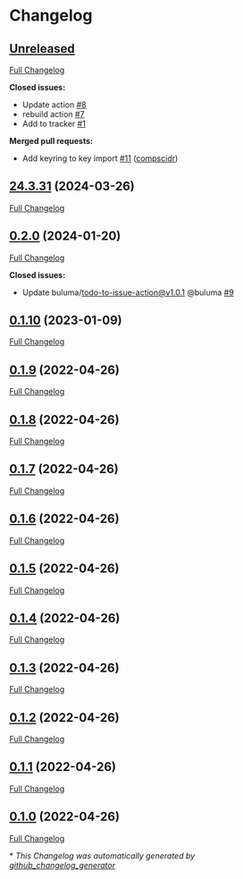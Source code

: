 # Changelog

## [Unreleased](https://github.com/buluma/ansible-role-virtualbox/tree/HEAD)

[Full Changelog](https://github.com/buluma/ansible-role-virtualbox/compare/24.3.31...HEAD)

**Closed issues:**

- Update action [\#8](https://github.com/buluma/ansible-role-virtualbox/issues/8)
- rebuild action [\#7](https://github.com/buluma/ansible-role-virtualbox/issues/7)
- Add to tracker [\#1](https://github.com/buluma/ansible-role-virtualbox/issues/1)

**Merged pull requests:**

- Add keyring to key import [\#11](https://github.com/buluma/ansible-role-virtualbox/pull/11) ([compscidr](https://github.com/compscidr))

## [24.3.31](https://github.com/buluma/ansible-role-virtualbox/tree/24.3.31) (2024-03-26)

[Full Changelog](https://github.com/buluma/ansible-role-virtualbox/compare/0.2.0...24.3.31)

## [0.2.0](https://github.com/buluma/ansible-role-virtualbox/tree/0.2.0) (2024-01-20)

[Full Changelog](https://github.com/buluma/ansible-role-virtualbox/compare/0.1.10...0.2.0)

**Closed issues:**

- Update buluma/todo-to-issue-action@v1.0.1 @buluma [\#9](https://github.com/buluma/ansible-role-virtualbox/issues/9)

## [0.1.10](https://github.com/buluma/ansible-role-virtualbox/tree/0.1.10) (2023-01-09)

[Full Changelog](https://github.com/buluma/ansible-role-virtualbox/compare/0.1.9...0.1.10)

## [0.1.9](https://github.com/buluma/ansible-role-virtualbox/tree/0.1.9) (2022-04-26)

[Full Changelog](https://github.com/buluma/ansible-role-virtualbox/compare/0.1.8...0.1.9)

## [0.1.8](https://github.com/buluma/ansible-role-virtualbox/tree/0.1.8) (2022-04-26)

[Full Changelog](https://github.com/buluma/ansible-role-virtualbox/compare/0.1.7...0.1.8)

## [0.1.7](https://github.com/buluma/ansible-role-virtualbox/tree/0.1.7) (2022-04-26)

[Full Changelog](https://github.com/buluma/ansible-role-virtualbox/compare/0.1.6...0.1.7)

## [0.1.6](https://github.com/buluma/ansible-role-virtualbox/tree/0.1.6) (2022-04-26)

[Full Changelog](https://github.com/buluma/ansible-role-virtualbox/compare/0.1.5...0.1.6)

## [0.1.5](https://github.com/buluma/ansible-role-virtualbox/tree/0.1.5) (2022-04-26)

[Full Changelog](https://github.com/buluma/ansible-role-virtualbox/compare/0.1.4...0.1.5)

## [0.1.4](https://github.com/buluma/ansible-role-virtualbox/tree/0.1.4) (2022-04-26)

[Full Changelog](https://github.com/buluma/ansible-role-virtualbox/compare/0.1.3...0.1.4)

## [0.1.3](https://github.com/buluma/ansible-role-virtualbox/tree/0.1.3) (2022-04-26)

[Full Changelog](https://github.com/buluma/ansible-role-virtualbox/compare/0.1.2...0.1.3)

## [0.1.2](https://github.com/buluma/ansible-role-virtualbox/tree/0.1.2) (2022-04-26)

[Full Changelog](https://github.com/buluma/ansible-role-virtualbox/compare/0.1.1...0.1.2)

## [0.1.1](https://github.com/buluma/ansible-role-virtualbox/tree/0.1.1) (2022-04-26)

[Full Changelog](https://github.com/buluma/ansible-role-virtualbox/compare/0.1.0...0.1.1)

## [0.1.0](https://github.com/buluma/ansible-role-virtualbox/tree/0.1.0) (2022-04-26)

[Full Changelog](https://github.com/buluma/ansible-role-virtualbox/compare/6efe9b4ce85de04446d7ed797182701d7394fe47...0.1.0)



\* *This Changelog was automatically generated by [github_changelog_generator](https://github.com/github-changelog-generator/github-changelog-generator)*
